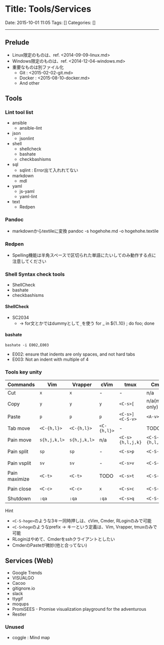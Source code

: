 # Title: Tools/Services

Date: 2015-10-01 11:05
Tags: []
Categories: []

---

## Prelude

* Linux限定のものは、ref. <2014-09-09-linux.md>
* Windows限定のものは、ref. <2014-12-04-windows.md>
* 重要なものは別ファイル化
	* Git : <2015-02-02-git.md>
	* Docker : <2015-08-10-docker.md>
	* And other

## Tools

### Lint tool list

* ansible
	* ansible-lint
* json
	* jsonlint
* shell
	* shellcheck
	* bashate
	* checkbashisms
* sql
	* sqlint : Error出て入れれてない
* markdown
	* mdl
* yaml
	* js-yaml
	* yaml-lint
* text
	* Redpen

### Pandoc

* markdownからtextileに変換
		pandoc -s hogehohe.md -o hogehohe.textile

### Redpen

* Spelling機能は半角スペースで区切られた単語にたいしてのみ動作する点に注意してください

### Shell Syntax check tools

* ShellCheck
* bashate
* checkbashisms

#### ShellCheck

* SC2034
	* -> for文とかではdummyとして`_`を使う
			for _ in ${1..10} ; do foo; done

#### bashate

	bashate -i E002,E003

* E002: ensure that indents are only spaces, and not hard tabs
* E003: Not an indent with multiple of 4

### Tools key unity

Commands      | Vim          | Vrapper      | cVim        | tmux                    | Cmder             | RLogin
---           | ---          | ---          | ---         | ---                     | ---               | ---
Cut           | `x`          | `x`          | -           | -                       | n/a               | n/a
Copy          | `y`          | `y`          | `y`         | `<C-s>[`                | n/a(mouse only)   | `<A-c>`
Paste         | `p`          | `p`          | `p`         | `<C-s>]`<br />`<C-S-v>` | `<A-v>`           | `<A-v>`
Tab move      | `<C-{h,l}>`  | `<C-{h,l}>`  | `<C-{h,l}>` | -                       | TODO              | TODO
Pain move     | `s{h,j,k,l>` | `s{h,j,k,l>` | n/a         | `<C-s>{h,l,j,k}`        | `<C-S-{h,l,j,k}>` | TODO
Pain split    | `sp`         | `sp`         | -           | `<C-s>p`                | `<C-S-p>`         | `<C-S-p>`
Pain vsplit   | `sv`         | `sv`         | -           | `<C-s>v`                | `<C-S-v>`         | `<C-S-v>`
Pain maximize | `<C-t>`      | `<C-t>`      | TODO        | `<C-s>t`                | `<C-S-t>`         | TODO
Pain close    | `<C-c>`      | `<C-c>`      | `x`         | `<C-s>c`                | `<C-S-c>`         | `<C-S-c>`
Shutdown      | `:qa`        | `:qa`        | `:qa`       | `<C-s>q`                | `<C-S-q>`         | TODO

Hint

* `<C-S-hoge>`のような3キー同時押しは、cVim, Cmder, RLoginのみで可能
* `<C-S>hoge`のようなprefix -> キーという定義は、Vim, Vrapper, tmuxのみで可能
* RLoginはやめて、Cmderをsshクライアントとしたい
* CmderのPasteが微妙(他と合ってない)

## Services (Web)

* Google Trends
* VISUALGO
* Cacoo
* gitignore.io
* slack
* ttygif
* moqups
* PromiSEES - Promise visualization playground for the adventurous
* Restler

### Unused

* coggle : Mind map

